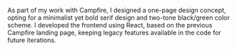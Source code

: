 As part of my work with Campfire, I designed a one-page design concept, opting for a minimalist yet bold serif design and two-tone black/green color scheme. I developed the frontend using React, based on the previous Campfire landing page, keeping legacy features available in the code for future iterations.
